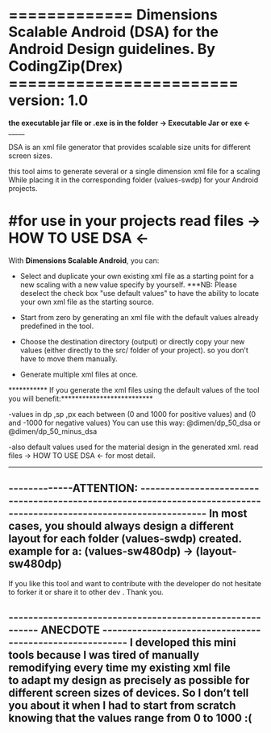 
============= Dimensions Scalable Android (DSA) for the Android Design guidelines. By CodingZip(Drex) ========================
 version: 1.0
==============
________________the executable jar file or .exe is in the folder -> Executable Jar or exe <-_____________________

DSA is an xml file generator that provides scalable size units for different screen sizes.

this tool aims to generate several or a single dimension xml file for a scaling
While placing it in the corresponding folder (values-sw<N>dp) for your Android projects.

#for use in your projects read files -> HOW TO USE DSA <-
================================================================================================================================

With **Dimensions Scalable Android**, you can:

- Select and duplicate your own existing xml file as a starting point for a new scaling with a new value specify by yourself.
***NB: Please deselect the check box "use default values" to have the ability to locate your own xml file as the starting source. 

- Start from zero by generating an xml file with the default values already predefined in the tool.

- Choose the destination directory (output) or directly copy your new values (either directly to the src/ folder of your project).
  so you don’t have to move them manually.

- Generate multiple xml files at once.


*********** If you generate the xml files using the default values of the tool you will benefit:**************************

-values in dp ,sp ,px each between (0 and 1000 for positive values) and (0 and -1000 for negative values) 
You can use this way: @dimen/dp_50_dsa or @dimen/dp_50_minus_dsa

-also default values used for the material design in the generated xml.
read files -> HOW TO USE DSA <- for most detail.

****************************************************************************************************************************************

-------------ATTENTION: -------------------------------------------------------------------------------------------------------------------
In most cases, you should always design a different layout for each folder (values-sw<N>dp) created.
example for a: (values-sw480dp) -> (layout-sw480dp)
------------------------------------------------------------------------------------------------------------------------------------------

If you like this tool and want to contribute with the developer do not hesitate to forker it or share it to other dev .
Thank you. 

--------------------------------------------------------- ANECDOTE --------------------------------------------------------
I developed this mini tools because I was tired of manually remodifying every time my existing xml file  
to adapt my design as precisely as possible for different screen sizes of devices.
So I don’t tell you about it when I had to start from scratch knowing that the values range from 0 to 1000 :(
---------------------------------------------------------------------------------------------------------------------------


